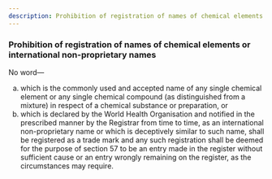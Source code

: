 ```yaml
---
description: Prohibition of registration of names of chemical elements or international non-proprietary names
---
```


<style>
    ol.outer-list {
        list-style-type: lower-alpha;
    }
    ol.outer-list ol.inner-list {
        list-style-type: lower-alpha;
    }
</style>

### Prohibition of registration of names of chemical elements or international non-proprietary names

No word—
<ol class="outer-list">
<li> which is the commonly used and accepted name of any single chemical element or any single chemical compound (as distinguished from a mixture) in respect of a chemical substance or preparation, or</li>
<li> which is declared by the World Health Organisation and notified in the prescribed manner by the Registrar from time to time, as an international non-proprietary name or which is deceptively similar to such name, shall be registered as a trade mark and any such registration shall be deemed for the purpose of section 57 to be an entry made in the register without sufficient cause or an entry wrongly remaining on the register, as the circumstances may require.</li>
